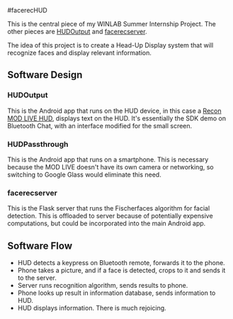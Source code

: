 #facerecHUD

This is the central piece of my WINLAB Summer Internship Project. The other pieces are [HUDOutput](https://github.com/revansopher/HUDOutput) and [facerecserver](https://github.com/revansopher/facerecserver).

The idea of this project is to create a Head-Up Display system that will recognize faces and display relevant information.

## Software Design
### HUDOutput
This is the Android app that runs on the HUD device, in this case a [Recon MOD LIVE HUD](http://www.reconinstruments.com/products/snow-heads-up-display), displays text on the HUD. It's essentially the SDK demo on Bluetooth Chat, with an interface modified for the small screen.
### HUDPassthrough
This is the Android app that runs on a smartphone. This is necessary because the MOD LIVE doesn't have its own camera or networking, so switching to Google Glass would eliminate this need.
### facerecserver
This is the Flask server that runs the Fischerfaces algorithm for facial detection. This is offloaded to server because of potentially expensive computations, but could be incorporated into the main Android app.

## Software Flow
* HUD detects a keypress on Bluetooth remote, forwards it to the phone.
* Phone takes a picture, and if a face is detected, crops to it and sends it to the server.
* Server runs recognition algorithm, sends results to phone.
* Phone looks up result in information database, sends information to HUD.
* HUD displays information. There is much rejoicing.

